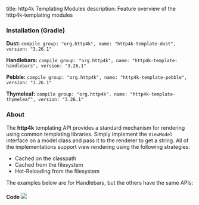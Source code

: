title: http4k Templating Modules
description: Feature overview of the http4k-templating modules

### Installation (Gradle)
**Dust:** ```compile group: "org.http4k", name: "http4k-template-dust", version: "3.26.1"```

**Handlebars:** ```compile group: "org.http4k", name: "http4k-template-handlebars", version: "3.26.1"```

**Pebble:** ```compile group: "org.http4k", name: "http4k-template-pebble", version: "3.26.1"```

**Thymeleaf:** ```compile group: "org.http4k", name: "http4k-template-thymeleaf", version: "3.26.1"```

### About
The **http4k** templating API provides a standard mechanism for rendering using common templating libraries. Simply implement the `ViewModel` interface on a model class and pass it to the renderer to get a string. All of the implementations support view rendering using the following strategies:

* Cached on the classpath
* Cached from the filesystem
* Hot-Reloading from the filesystem

The examples below are for Handlebars, but the others have the same APIs:

#### Code  [<img class="octocat" src="/img/octocat-32.png"/>](https://github.com/http4k/http4k/blob/master/src/docs/guide/modules/templating/example.kt)

 <script src="https://gist-it.appspot.com/https://github.com/http4k/http4k/blob/master/src/docs/guide/modules/templating/example.kt"></script>
